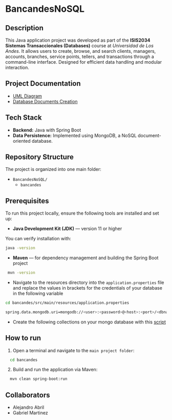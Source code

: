 # BancandesNoSQL

## Description

This Java application project was developed as part of the **ISIS2034 Sistemas Transaccionales (Databases)** course at _Universidad de Los Andes_.  It allows users to create, browse, and search clients, managers, accounts, branches, service points, tellers, and transactions through a command-line interface. Designed for efficient data handling and modular interaction.

## Project Documentation

- [UML Diagram](docs/UML_BancAndes.pdf)
- [Database Documents Creation](docs/colecciones.txt)

## Tech Stack

- **Backend:** Java with Spring Boot
- **Data Persistence:** Implemented using MongoDB, a NoSQL document-oriented database.

## Repository Structure

The project is organized into one main folder:
- `BancandesNoSQL/`
  - `bancandes`

## Prerequisites

To run this project locally, ensure the following tools are installed and set up:

-  **Java Development Kit (JDK)** — version 11 or higher

  You can verify installation with:
  ```bash
  java -version
  ```
- **Maven** — for dependency management and building the Spring Boot project
 ```bash
  mvn -version
  ```
- Navigate to the resources directory into the `application.properties` file and replace the values in brackets for the credentials of your database in the following variable
```bash
cd bancandes/src/main/resources/application.properties

spring.data.mongodb.uri=mongodb://<user>:<password>@<host>:<port>/<dbname>
```
- Create the following collections on your mongo database with this [script](docs/colecciones.txt)

## How to run

1. Open a terminal and navigate to the `main project folder`:
```bash
  cd bancandes
  ```
2. Build and run the application via Maven:
```bash
  mvn clean spring-boot:run
  ```
## Collaborators

- Alejandro Abril
- Gabriel Martinez


